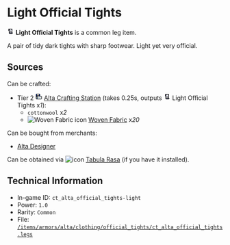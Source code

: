 # Light Official Tights

<img src="https://raw.githubusercontent.com/Ceterai/Enternia/main/items/armors/alta/clothing/official_tights/icon.png" alt="Light Official Tights icon" loading="lazy" height="16px" width="auto" /> **Light Official Tights** is a common leg item.

A pair of tidy dark tights with sharp footwear. Light yet very official.

## Sources

Can be crafted:

- Tier 2 ![ ](https://raw.githubusercontent.com/Ceterai/Enternia/main/objects/alta/crafting/crafting_station/icon2.png) [Alta Crafting Station](https://ceterai.github.io/MyEnternia/Wiki/AltaCraftingStation) (takes 0.25s, outputs <img src="https://raw.githubusercontent.com/Ceterai/Enternia/main/items/armors/alta/clothing/official_tights/icon.png" alt="Light Official Tights icon" loading="lazy" height="16px" width="auto" /> Light Official Tights x*1*):
  - `cottonwool` x*2*
  - <img src="https://starbounder.org/mediawiki/images/d/db/Woven_Fabric.png" alt="Woven Fabric icon" loading="lazy" height="12px" width="14px" /> [Woven Fabric](https://starbounder.org/Woven_Fabric) x*20*

Can be bought from merchants:

- [Alta Designer](https://ceterai.github.io/MyEnternia/Wiki/AltaDesigner)

Can be obtained via <img src="https://steamuserimages-a.akamaihd.net/ugc/263843960696222713/3EC9A7C005541F7D577EBCB8C5736B4EFC9973D6/" alt="icon" width="8" height="12"/> [Tabula Rasa](https://community.playstarbound.com/resources/the-tabula-rasa.3222/) (if you have it installed).

## Technical Information

- In-game ID: `ct_alta_official_tights-light`
- Power: `1.0`
- Rarity: `Common`
- File: [`/items/armors/alta/clothing/official_tights/ct_alta_official_tights.legs`](https://github.com/Ceterai/Enternia/blob/main/items/armors/alta/clothing/official_tights/ct_alta_official_tights.legs)

